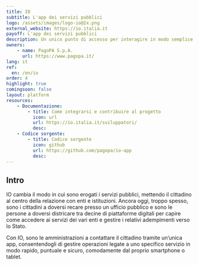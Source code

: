 ```yaml
---
title: IO
subtitle: L'app dei servizi pubblici
logo: /assets/images/logo-io@2x.png
external_website: https://io.italia.it
payoff: L'app dei servizi pubblici
description: Un unico punto di accesso per interagire in modo semplice e sicuro con i servizi pubblici locali e nazionali, direttamente dal tuo smartphone.
owners:
    - name: PagoPA S.p.A.
      url: https://www.pagopa.it/
lang: it
ref:
  en: /en/io
order: 4
highlight: true
comingsoon: false
layout: platform
resources:
    - Documentazione:
        - title: Come integrarsi e contribuire al progetto
          icon: url
          url: https://io.italia.it/sviluppatori/
          desc:
    - Codice sorgente:
        - title: Codice sorgente
          icon: github
          url: https://github.com/pagopa/io-app
          desc:
---
```


## Intro

IO cambia il modo in cui sono erogati i servizi pubblici, mettendo il cittadino al centro della relazione con enti e istituzioni. Ancora oggi, troppo spesso, sono i cittadini a doversi recare presso un ufficio pubblico e sono le persone a doversi districare tra decine di piattaforme digitali per capire come accedere ai servizi dei vari enti e gestire i relativi adempimenti verso lo Stato. 

Con IO, sono le amministrazioni a contattare il cittadino tramite un’unica app, consentendogli di gestire operazioni legate a uno specifico servizio in modo rapido, puntuale e sicuro, comodamente dal proprio smartphone o tablet.

